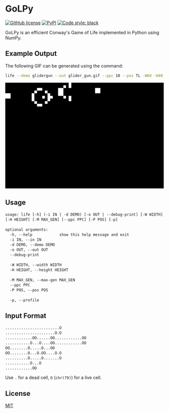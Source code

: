 # GoLPy
[![GitHub
license](https://img.shields.io/github/license/Zeta611/golpy?style=flat-square)](https://github.com/Zeta611/golpy/blob/master/LICENSE)
[![PyPI](https://img.shields.io/pypi/v/golpy?style=flat-square)](https://pypi.org/project/golpy/)
[![Code style: black](https://img.shields.io/badge/code%20style-black-000000.svg?style=flat-square)](https://github.com/psf/black)

GoLPy is an efficient Conway's Game of Life implemented in Python using NumPy.

## Example Output
The following GIF can be generated using the command:
```sh
life --demo glidergun --out glider_gun.gif --ppc 10 --pos TL -W60 -H40
```

![The Gosper Glider Gun](glider_gun.gif)

## Usage
```
usage: life [-h] (-i IN | -d DEMO) [-o OUT | --debug-print] [-W WIDTH] [-H HEIGHT] [-M MAX_GEN] [--ppc PPC] [-P POS] [-p]

optional arguments:
  -h, --help            show this help message and exit
  -i IN, --in IN
  -d DEMO, --demo DEMO
  -o OUT, --out OUT
  --debug-print

  -W WIDTH, --width WIDTH
  -H HEIGHT, --height HEIGHT

  -M MAX_GEN, --max-gen MAX_GEN
  --ppc PPC
  -P POS, --pos POS

  -p, --profile
```

## Input Format
```
........................O
......................O.O
............OO......OO............OO
...........O...O....OO............OO
OO........O.....O...OO
OO........O...O.OO....O.O
..........O.....O.......O
...........O...O
............OO
```

Use `.` for a dead cell, `O` (`chr(79)`) for a live cell.

## License
[MIT](LICENSE)
